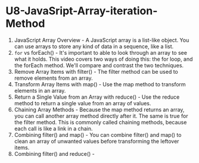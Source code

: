 # U8-JavaSript-Array-iteration-Method

1. JavaScript Array Overview - A JavaScript array is a list-like object. You can use arrays to store any kind of data in a sequence, like a list.
2. `for` vs forEach() - It's important to able to look through an array to see what it holds. This video covers two ways of doing this: the for loop, and the forEach method. We'll compare and contrast the two techniques.
3. Remove Array Items with filter() - The filter method can be used to remove elements from an array.
4. Transform Array Items with map() - Use the map method to transform elements in an array.
5. Return a Single Value from an Array with reduce() - Use the reduce method to return a single value from an array of values.
6. Chaining Array Methods - Because the map method returns an array, you can call another array method directly after it. The same is true for the filter method. This is commonly called chaining methods, because each call is like a link in a chain.
7. Combining filter() and map() - You can combine filter() and map() to clean an array of unwanted values before transforming the leftover items.
8. Combining filter() and reduce() - 
 
